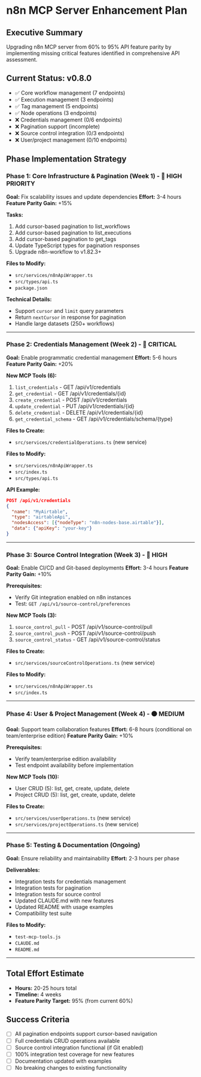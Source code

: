 # n8n MCP Server Enhancement Plan

## Executive Summary
Upgrading n8n MCP server from 60% to 95% API feature parity by implementing missing critical features identified in comprehensive API assessment.

## Current Status: v0.8.0
- ✅ Core workflow management (7 endpoints)
- ✅ Execution management (3 endpoints)  
- ✅ Tag management (5 endpoints)
- ✅ Node operations (3 endpoints)
- ❌ Credentials management (0/6 endpoints)
- ❌ Pagination support (incomplete)
- ❌ Source control integration (0/3 endpoints)
- ❌ User/project management (0/10 endpoints)

## Phase Implementation Strategy

### Phase 1: Core Infrastructure & Pagination (Week 1) - 🔴 HIGH PRIORITY
**Goal:** Fix scalability issues and update dependencies
**Effort:** 3-4 hours
**Feature Parity Gain:** +15%

**Tasks:**
1. Add cursor-based pagination to list_workflows
2. Add cursor-based pagination to list_executions  
3. Add cursor-based pagination to get_tags
4. Update TypeScript types for pagination responses
5. Upgrade n8n-workflow to v1.82.3+

**Files to Modify:**
- `src/services/n8nApiWrapper.ts`
- `src/types/api.ts`
- `package.json`

**Technical Details:**
- Support `cursor` and `limit` query parameters
- Return `nextCursor` in response for pagination
- Handle large datasets (250+ workflows)

---

### Phase 2: Credentials Management (Week 2) - 🔴 CRITICAL
**Goal:** Enable programmatic credential management
**Effort:** 5-6 hours
**Feature Parity Gain:** +20%

**New MCP Tools (6):**
1. `list_credentials` - GET /api/v1/credentials
2. `get_credential` - GET /api/v1/credentials/{id}
3. `create_credential` - POST /api/v1/credentials
4. `update_credential` - PUT /api/v1/credentials/{id}
5. `delete_credential` - DELETE /api/v1/credentials/{id}
6. `get_credential_schema` - GET /api/v1/credentials/schema/{type}

**Files to Create:**
- `src/services/credentialOperations.ts` (new service)

**Files to Modify:**
- `src/services/n8nApiWrapper.ts`
- `src/index.ts`
- `src/types/api.ts`

**API Example:**
```json
POST /api/v1/credentials
{
  "name": "MyAirtable",
  "type": "airtableApi",
  "nodesAccess": [{"nodeType": "n8n-nodes-base.airtable"}],
  "data": {"apiKey": "your-key"}
}
```

---

### Phase 3: Source Control Integration (Week 3) - 🔴 HIGH
**Goal:** Enable CI/CD and Git-based deployments
**Effort:** 3-4 hours
**Feature Parity Gain:** +10%

**Prerequisites:**
- Verify Git integration enabled on n8n instances
- Test: `GET /api/v1/source-control/preferences`

**New MCP Tools (3):**
1. `source_control_pull` - POST /api/v1/source-control/pull
2. `source_control_push` - POST /api/v1/source-control/push
3. `source_control_status` - GET /api/v1/source-control/status

**Files to Create:**
- `src/services/sourceControlOperations.ts` (new service)

**Files to Modify:**
- `src/services/n8nApiWrapper.ts`
- `src/index.ts`

---

### Phase 4: User & Project Management (Week 4) - 🟠 MEDIUM
**Goal:** Support team collaboration features
**Effort:** 6-8 hours (conditional on team/enterprise edition)
**Feature Parity Gain:** +10%

**Prerequisites:**
- Verify team/enterprise edition availability
- Test endpoint availability before implementation

**New MCP Tools (10):**
- User CRUD (5): list, get, create, update, delete
- Project CRUD (5): list, get, create, update, delete

**Files to Create:**
- `src/services/userOperations.ts` (new service)
- `src/services/projectOperations.ts` (new service)

---

### Phase 5: Testing & Documentation (Ongoing)
**Goal:** Ensure reliability and maintainability
**Effort:** 2-3 hours per phase

**Deliverables:**
- Integration tests for credentials management
- Integration tests for pagination
- Integration tests for source control
- Updated CLAUDE.md with new features
- Updated README with usage examples
- Compatibility test suite

**Files to Modify:**
- `test-mcp-tools.js`
- `CLAUDE.md`
- `README.md`

---

## Total Effort Estimate
- **Hours:** 20-25 hours total
- **Timeline:** 4 weeks
- **Feature Parity Target:** 95% (from current 60%)

## Success Criteria
- [ ] All pagination endpoints support cursor-based navigation
- [ ] Full credentials CRUD operations available
- [ ] Source control integration functional (if Git enabled)
- [ ] 100% integration test coverage for new features
- [ ] Documentation updated with examples
- [ ] No breaking changes to existing functionality